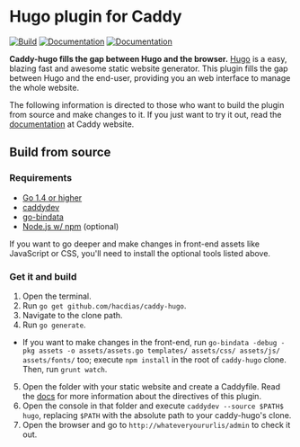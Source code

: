 # Hugo plugin for Caddy

[![Build](https://img.shields.io/travis/hacdias/caddy-hugo.svg?style=flat-square)](https://travis-ci.org/hacdias/caddy-hugo)
[![Documentation](https://img.shields.io/badge/caddy-doc-F06292.svg?style=flat-square)](https://caddyserver.com/docs/hugo)
[![Documentation](https://img.shields.io/badge/godoc-reference-blue.svg?style=flat-square)](http://godoc.org/github.com/hacdias/caddy-hugo)

**Caddy-hugo fills the gap between Hugo and the browser.** [Hugo](http://gohugo.io/) is a easy, blazing fast and awesome static website generator. This plugin fills the gap between Hugo and the end-user, providing you an web interface to manage the whole website.

The following information is directed to those who want to build the plugin from source and make changes to it. If you just want to try it out, read the [documentation](https://caddyserver.com/docs/hugo) at Caddy website.

## Build from source

### Requirements

+ [Go 1.4 or higher][1]
+ [caddydev][3]
+ [go-bindata][5]
+ [Node.js w/ npm][6] (optional)


If you want to go deeper and make changes in front-end assets like JavaScript or CSS, you'll need to install the optional tools listed above. 

### Get it and build

1. Open the terminal.
2. Run ```go get github.com/hacdias/caddy-hugo```.
3. Navigate to the clone path.
4. Run ```go generate```.
  + If you want to make changes in the front-end, run ```go-bindata -debug -pkg assets -o assets/assets.go templates/ assets/css/ assets/js/ assets/fonts/``` too; execute ```npm install``` in the root of ```caddy-hugo``` clone. Then, run ```grunt watch```.
5. Open the folder with your static website and create a Caddyfile. Read the [docs](http://caddyserver.com/docs/hugo) for more information about the directives of this plugin.
6. Open the console in that folder and execute ```caddydev --source $PATH$ hugo```, replacing ```$PATH``` with the absolute path to your caddy-hugo's clone.
7. Open the browser and go to ```http://whateveryoururlis/admin``` to check it out.

[1]: https://golang.org/dl/
[2]: https://www.ruby-lang.org/en/
[3]: https://github.com/caddyserver/caddydev
[4]: http://sass-lang.com/install
[5]: https://github.com/jteeuwen/go-bindata
[6]: https://nodejs.org
[7]: http://gruntjs.com/
